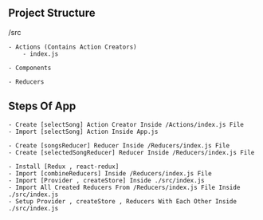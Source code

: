 ## Project Structure

/src

    - Actions (Contains Action Creators)
        - index.js
         
    - Components
    
    - Reducers


## Steps Of App

    - Create [selectSong] Action Creator Inside /Actions/index.js File
    - Import [selectSong] Action Inside App.js

    - Create [songsReducer] Reducer Inside /Reducers/index.js File
    - Create [selectedSongReducer] Reducer Inside /Reducers/index.js File

    - Install [Redux , react-redux]
    - Import [combineReducers] Inside /Reducers/index.js File
    - Import [Provider , createStore] Inside ./src/index.js
    - Import All Created Reducers From /Reducers/index.js File Inside ./src/index.js
    - Setup Provider , createStore , Reducers With Each Other Inside ./src/index.js